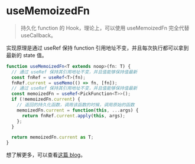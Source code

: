 # useMemoizedFn

> 持久化 function 的 Hook，理论上，可以使用 useMemoizedFn 完全代替 useCallback。

实现原理是通过 useRef 保持 function 引用地址不变，并且每次执行都可以拿到最新的 state 值。

```ts
function useMemoizedFn<T extends noop>(fn: T) {
  // 通过 useRef 保持其引用地址不变，并且值能够保持值最新
  const fnRef = useRef<T>(fn);
  fnRef.current = useMemo(() => fn, [fn]);
  // 通过 useRef 保持其引用地址不变，并且值能够保持值最新
  const memoizedFn = useRef<PickFunction<T>>();
  if (!memoizedFn.current) {
    // 返回的持久化函数，调用该函数的时候，调用原始的函数
    memoizedFn.current = function(this, ...args) {
      return fnRef.current.apply(this, args);
    };
  }

  return memoizedFn.current as T;
}
```

想了解更多，可以查看[这篇 blog](/guide/blog/closure.md)。
